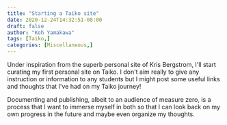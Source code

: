 ```yaml
---
title: "Starting a Taiko site"
date: 2020-12-24T14:32:51-08:00
draft: false
author: "Koh Yamakawa"
tags: [Taiko,]
categories: [Miscellaneous,]
---
```

Under inspiration from the superb personal site of Kris Bergstrom, I'll start curating my first personal site on Taiko.  I don't aim really to give any instruction or information to any students but I might post some useful links and thoughts that I've had on my Taiko journey!

Documenting and publishing, albeit to an audience of measure zero, is a process that I want to immerse myself in both so that I can look back on my own progress in the future and maybe even organize my thoughts.
